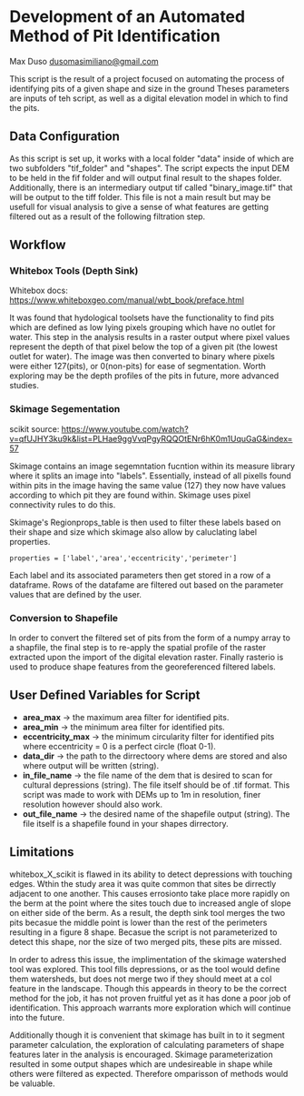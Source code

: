 # Development of an Automated Method of Pit Identification
Max Duso
dusomasimiliano@gmail.com

This script is the result of a project focused on automating the process of identifying pits of a given shape and size in the ground Theses parameters are inputs of teh script, as well as a digital elevation model in which to find the pits.

## Data Configuration
As this script is set up, it works with a local folder "data" inside of which are two subfolders "tif_folder" and "shapes". The script expects the input DEM to be held in the fif folder and will output final result to the shapes folder. Additionally, there is an intermediary output tif called "binary_image.tif" that will be output to the tiff folder. This file is not a main result but may be usefull for visual analysis to give a sense of what features are getting filtered out as a result of the following filtration step.

## Workflow
### Whitebox Tools (Depth Sink)
Whitebox docs: https://www.whiteboxgeo.com/manual/wbt_book/preface.html

It was found that hydological toolsets have the functionality to find pits which are defined as low lying pixels grouping which have no outlet for water. This step in the analysis results in a raster output where pixel values represent the depth of that pixel below the top of a given pit (the lowest outlet for water). The image was then converted to binary where pixels were either 127(pits), or 0(non-pits) for ease of segmentation. Worth exploring may be the depth profiles of the pits in future, more advanced studies.

### Skimage Segementation
scikit source: https://www.youtube.com/watch?v=qfUJHY3ku9k&list=PLHae9ggVvqPgyRQQOtENr6hK0m1UquGaG&index=57

Skimage contains an image segemntation fucntion within its measure library where it splits an image into "labels". Essentially, instead of all pixells found within pits in the image having the same value (127) they now have values according to which pit they are found within. Skimage uses pixel connectivity rules to do this.

Skimage's Regionprops_table is then used to filter these labels based on their shape and size which skimage also allow by caluclating label properties. 

`properties = ['label','area','eccentricity','perimeter']`

Each label and its associated parameters then get stored in a row of a dataframe. Rows of the datafame are filtered out based on the parameter values that are defined by the user.

### Conversion to Shapefile
In order to convert the filtered set of pits from the form of a numpy array to a shapfile, the final step is to re-apply the spatial profile of the raster extracted upon the import of the digital elevation raster. Finally rasterio is used to produce shape features from the georeferenced filtered labels. 

## User Defined Variables for Script

- **area_max** -> the maximum area filter for identified pits.
- **area_min** -> the minimum area filter for identified pits.
- **eccentricity_max** -> the minimum circularity filter for identified pits where eccentricity = 0 is a perfect circle (float 0-1).
- **data_dir** -> the path to the dirrectoory where dems are stored and also where output will be written (string).
- **in_file_name** -> the file name of the dem that is desired to scan for cultural depressions (string). The file itself should be of .tif format. This script was made to work with DEMs up to 1m in resolution, finer resolution however should also work.
- **out_file_name** -> the desired name of the shapefile output (string). The file itself is a shapefile found in your shapes dirrectory.

## Limitations
whitebox_X_scikit is flawed in its ability to detect depressions with touching edges. Wthin the study area it was quite common that sites be dirrectly adjacent to one another. This causes errosionto take place more  rapidly on the berm at the point where the sites touch due to increased angle of slope on either side of the berm. As a result, the depth sink tool merges the two pits becasue the middle point is lower than the rest of the perimeters resulting in a figure 8 shape. Becasue the script is not parameterized to detect this shape, nor the size of two merged pits, these pits are missed.

In order to adress this issue, the implimentation of the skimage watershed tool was explored. This tool fills depressions, or as the tool would define them watersheds, but does not merge two if they should meet at a col feature in the landscape. Though this appeards in theory to be the correct method for the job, it has not proven fruitful yet as it has done a poor job of identification. This approach warrants more exploration which will continue into the future.

Additionally though it is convenient that skimage has built in to it segment parameter calculation, the exploration of calculating parameters of shape features later in the analysis is encouraged. Skimage parameterization resulted in some output shapes which are undesireable in shape while others were filtered as expected. Therefore omparisson of methods would be valuable.